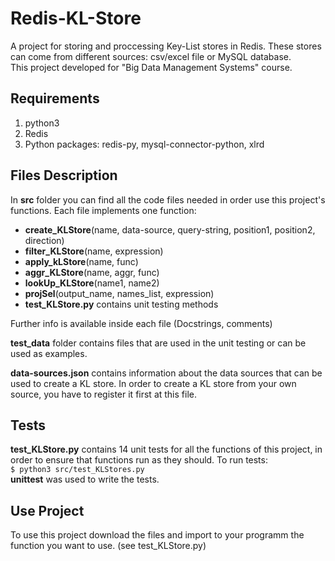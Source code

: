 # Redis-KL-Store
A project for storing and proccessing Key-List stores in Redis. These stores can come from different sources: csv/excel file or MySQL database.   
This project developed for "Big Data Management Systems" course.

## Requirements
1. python3 
2. Redis
3. Python packages: redis-py, mysql-connector-python, xlrd

## Files Description
In **src** folder you can find all the code files needed in order use this project's functions. Each file implements one function:
* **create_KLStore**(name, data-source, query-string, position1, position2, direction)
* **filter_KLStore**(name, expression)
* **apply_kLStore**(name, func)
* **aggr_KLStore**(name, aggr, func)
* **lookUp_KLStore**(name1, name2)
* **projSel**(output_name, names_list, expression)
* **test_KLStore.py** contains unit testing methods   

Further info is available inside each file (Docstrings, comments)   
   
**test_data** folder contains files that are used in the unit testing or can be used as examples.

**data-sources.json** contains information about the data sources that can be used to create a KL store. In order to create a KL store from your own source, you have to register it first at this file. 

## Tests
**test_KLStore.py** contains 14 unit tests for all the functions of this project, in order to ensure that functions run as they should. To run tests:   
`$ python3 src/test_KLStores.py`  
**unittest** was used to write the tests.

## Use Project
To use this project download the files and import to your programm the function you want to use. (see test_KLStore.py)





